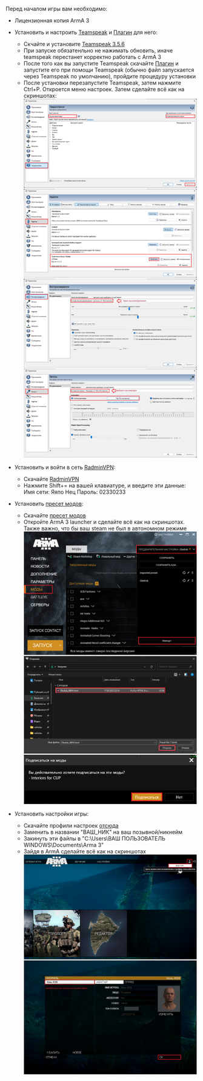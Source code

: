 Перед началом игры вам необходимо:

- Лицензионная копия ArmA 3

- Установить и настроить [Teamspeak](https://www.filehorse.com/download-teamspeak-client-64/57288/) и [Плагин](https://drive.google.com/file/d/1cjgmEm6q1YBam-dsSgpvoh8qb1Pyprc2/view) для него:

  - Скчайте и установите [Teamspeak 3.5.6](https://www.filehorse.com/download-teamspeak-client-64/57288/)
  - При запуске обязатенльно не нажимать обновить, иначе teamspeak перестанет корректно работать с ArmA 3
  - После того как вы запустите Teamspeak скачайте [Плагин](https://drive.google.com/file/d/1cjgmEm6q1YBam-dsSgpvoh8qb1Pyprc2/view) и запустите его при помощи Teamspeak (обычно файл запускается через Teamspeak по умолчанию), пройдите процедуру установки
  - После установки перезапустите Teamspeak, затем нажмите Ctrl+P. Откроется меню настроек. Затем сделайте всё как на скриншотах:
    ![Уведомления](media/Уведомления.png)
    ![Аддоны](media/Аддоны.png)
    ![Воспроизведение](media/Воспроизведение.png)
    ![Запись](media/Запись.png)

- Установить и войти в сеть [RadminVPN](https://www.radmin-vpn.com/ru/):

  - Скачайте [RadminVPN](https://www.radmin-vpn.com/ru/)
  - Нажмите Shift+= на вашей клавиатуре, и введите эти данные:
    Имя сети: Яяпо Нец
    Пароль: 02330233

- Установить [пресет модов](data/Obelisk_NEW.html):

  - Скачайте [пресет модов](data/Obelisk_NEW.html)
  - Откройте ArmA 3 launcher и сделайте всё как на скриншотах. Также важно, что бы ваш steam не был в автономном режиме
    ![Пресет](media/Пресет.png)
    ![Проводник с пресетом](media/Проводник_с_пресетом.png)
    ![Диалог](media/Диалог.png)

- Установить настройки игры:
  - Скачайте профили настроек [отсюда](data/Settings/)
  - Заменить в названии "ВАШ_НИК" на ваш позывной/никнейм
  - Закинуть эти файлы в "C:\Users\ВАШ ПОЛЬЗОВАТЕЛЬ WINDOWS\Documents\Arma 3"
  - Зайдя в ArmA сделайте всё как на скриншотах
    ![Откойте свой профиль](media/Открыть_свой_профиль.png)
    ![Выберите нужный профиль](media/Выбрать_профиль.png)
